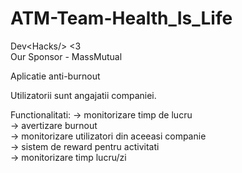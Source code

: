 # ATM-Team-Health_Is_Life
Dev&lt;Hacks/> &lt;3  
Our Sponsor - MassMutual  


Aplicatie anti-burnout

Utilizatorii sunt angajatii companiei.

Functionalitati:
    -> monitorizare timp de lucru  
    -> avertizare burnout  
    -> monitorizare utilizatori din aceeasi companie  
    -> sistem de reward pentru activitati  
    -> monitorizare timp lucru/zi  
